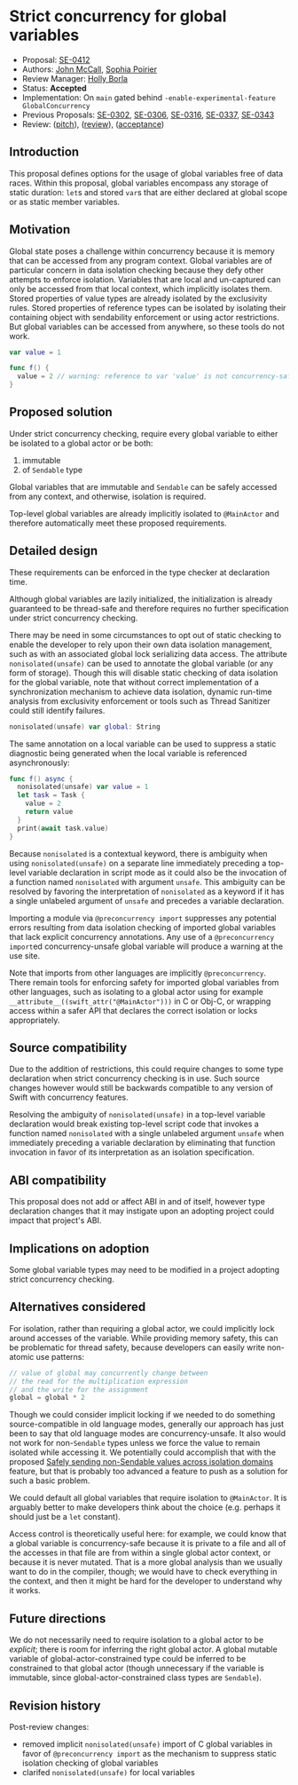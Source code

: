 # Strict concurrency for global variables

* Proposal: [SE-0412](0412-strict-concurrency-for-global-variables.md)
* Authors: [John McCall](https://github.com/rjmccall), [Sophia Poirier](https://github.com/sophiapoirier)
* Review Manager: [Holly Borla](https://github.com/hborla)
* Status: **Accepted**
* Implementation: On `main` gated behind `-enable-experimental-feature GlobalConcurrency`
* Previous Proposals: [SE-0302](0302-concurrent-value-and-concurrent-closures.md), [SE-0306](0306-actors.md), [SE-0316](0316-global-actors.md), [SE-0337](0337-support-incremental-migration-to-concurrency-checking.md), [SE-0343](0343-top-level-concurrency.md)
* Review: ([pitch](https://forums.swift.org/t/pitch-strict-concurrency-for-global-variables/66908)), ([review](https://forums.swift.org/t/se-0412-strict-concurrency-for-global-variables/68352)), ([acceptance](https://forums.swift.org/t/accepted-se-0412-strict-concurrency-for-global-variables/69004))

## Introduction

This proposal defines options for the usage of global variables free of data races. Within this proposal, global variables encompass any storage of static duration: `let`s and stored `var`s that are either declared at global scope or as static member variables.

## Motivation

Global state poses a challenge within concurrency because it is memory that can be accessed from any program context. Global variables are of particular concern in data isolation checking because they defy other attempts to enforce isolation. Variables that are local and un-captured can only be accessed from that local context, which implicitly isolates them. Stored properties of value types are already isolated by the exclusivity rules. Stored properties of reference types can be isolated by isolating their containing object with sendability enforcement or using actor restrictions. But global variables can be accessed from anywhere, so these tools do not work.

```swift
var value = 1

func f() {
  value = 2 // warning: reference to var 'value' is not concurrency-safe because it involves shared mutable state
}
```

## Proposed solution

Under strict concurrency checking, require every global variable to either be isolated to a global actor or be both:

1. immutable
2. of `Sendable` type

Global variables that are immutable and `Sendable` can be safely accessed from any context, and otherwise, isolation is required.

Top-level global variables are already implicitly isolated to `@MainActor` and therefore automatically meet these proposed requirements.

## Detailed design

These requirements can be enforced in the type checker at declaration time.

Although global variables are lazily initialized, the initialization is already guaranteed to be thread-safe and therefore requires no further specification under strict concurrency checking.

There may be need in some circumstances to opt out of static checking to enable the developer to rely upon their own data isolation management, such as with an associated global lock serializing data access. The attribute `nonisolated(unsafe)` can be used to annotate the global variable (or any form of storage). Though this will disable static checking of data isolation for the global variable, note that without correct implementation of a synchronization mechanism to achieve data isolation, dynamic run-time analysis from exclusivity enforcement or tools such as Thread Sanitizer could still identify failures.

```swift
nonisolated(unsafe) var global: String
```

The same annotation on a local variable can be used to suppress a static diagnostic being generated when the local variable is referenced asynchronously:

```swift
func f() async {
  nonisolated(unsafe) var value = 1
  let task = Task {
    value = 2
    return value
  }
  print(await task.value)
}
```

Because `nonisolated` is a contextual keyword, there is ambiguity when using `nonisolated(unsafe)` on a separate line immediately preceding a top-level variable declaration in script mode as it could also be the invocation of a function named `nonisolated` with argument `unsafe`. This ambiguity can be resolved by favoring the interpretation of `nonisolated` as a keyword if it has a single unlabeled argument of `unsafe` and precedes a variable declaration.

Importing a module via `@preconcurrency import` suppresses any potential errors resulting from data isolation checking of imported global variables that lack explicit concurrency annotations. Any use of a `@preconcurrency import`ed concurrency-unsafe global variable will produce a warning at the use site.

Note that imports from other languages are implicitly `@preconcurrency`. There remain tools for enforcing safety for imported global variables from other languages, such as isolating to a global actor using for example `__attribute__((swift_attr("@MainActor")))` in C or Obj-C, or wrapping access within a safer API that declares the correct isolation or locks appropriately.

## Source compatibility

Due to the addition of restrictions, this could require changes to some type declaration when strict concurrency checking is in use. Such source changes however would still be backwards compatible to any version of Swift with concurrency features.

Resolving the ambiguity of `nonisolated(unsafe)` in a top-level variable declaration would break existing top-level script code that invokes a function named `nonisolated` with a single unlabeled argument `unsafe` when immediately preceding a variable declaration by eliminating that function invocation in favor of its interpretation as an isolation specification.

## ABI compatibility

This proposal does not add or affect ABI in and of itself, however type declaration changes that it may instigate upon an adopting project could impact that project's ABI.

## Implications on adoption

Some global variable types may need to be modified in a project adopting strict concurrency checking.

## Alternatives considered

For isolation, rather than requiring a global actor, we could implicitly lock around accesses of the variable. While providing memory safety, this can be problematic for thread safety, because developers can easily write non-atomic use patterns:

```swift
// value of global may concurrently change between
// the read for the multiplication expression
// and the write for the assignment
global = global * 2
```

Though we could consider implicit locking if we needed to do something source-compatible in old language modes, generally our approach has just been to say that old language modes are concurrency-unsafe. It also would not work for non-`Sendable` types unless we force the value to remain isolated while accessing it. We potentially could accomplish that with the proposed [Safely sending non-Sendable values across isolation domains](https://forums.swift.org/t/pitch-safely-sending-non-sendable-values-across-isolation-domains/66566) feature, but that is probably too advanced a feature to push as a solution for such a basic problem.

We could default all global variables that require isolation to `@MainActor`. It is arguably better to make developers think about the choice (e.g. perhaps it should just be a `let` constant).

Access control is theoretically useful here: for example, we could know that a global variable is concurrency-safe because it is private to a file and all of the accesses in that file are from within a single global actor context, or because it is never mutated. That is a more global analysis than we usually want to do in the compiler, though; we would have to check everything in the context, and then it might be hard for the developer to understand why it works.

## Future directions

We do not necessarily need to require isolation to a global actor to be _explicit_; there is room for inferring the right global actor. A global mutable variable of global-actor-constrained type could be inferred to be constrained to that global actor (though unnecessary if the variable is immutable, since global-actor-constrained class types are `Sendable`).

## Revision history

Post-review changes:
* removed implicit `nonisolated(unsafe)` import of C global variables in favor of `@preconcurrency import` as the mechanism to suppress static isolation checking of global variables
* clarifed `nonisolated(unsafe)` for local variables
